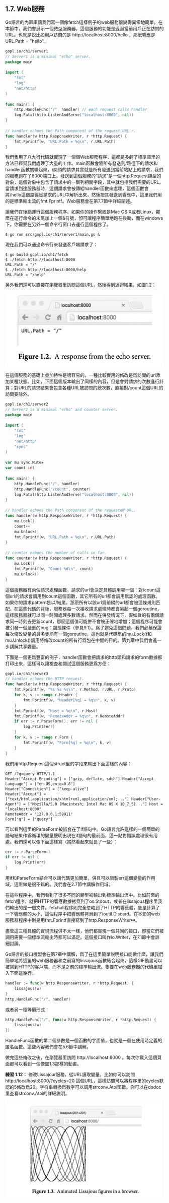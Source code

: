 ## 1.7. Web服務

Go語言的內置庫讓我們寫一個像fetch這樣例子的web服務器變得異常地簡單。在本節中，我們會展示一個微型服務器，這個服務的功能是返迴當前用戶正在訪問的URL。也就是説比如用戶訪問的是 http://localhost:8000/hello ，那麽響應是URL.Path = "hello"。

```go
gopl.io/ch1/server1
// Server1 is a minimal "echo" server.
package main

import (
	"fmt"
	"log"
	"net/http"
)

func main() {
	http.HandleFunc("/", handler) // each request calls handler
	log.Fatal(http.ListenAndServe("localhost:8000", nil))
}

// handler echoes the Path component of the request URL r.
func handler(w http.ResponseWriter, r *http.Request) {
	fmt.Fprintf(w, "URL.Path = %q\n", r.URL.Path)
}
```

我們隻用了八九行代碼就實現了一個個Web服務程序，這都是多虧了標準庫里的方法已經幫我們處理了大量的工作。main函數會將所有發送到/路徑下的請求和handler函數關聯起來，/開頭的請求其實就是所有發送到當前站點上的請求，我們的服務跑在了8000端口上。發送到這個服務的“請求”是一個http.Request類型的對象，這個對象中包含了請求中的一繫列相關字段，其中就包括我們需要的URL。當請求到達服務器時，這個請求會被傳給handler函數來處理，這個函數會將/hello這個路徑從請求的URL中解析出來，然後把其發送到響應中，這里我們用的是標準輸出流的fmt.Fprintf。Web服務會在第7.7節中詳細闡述。

讓我們在後颱運行這個服務程序。如果你的操作繫統是Mac OS X或者Linux，那麽在運行命令的末尾加上一個&符號，卽可讓程序簡單地跑在後颱，而在windows下，你需要在另外一個命令行窗口去運行這個程序了。

```
$ go run src/gopl.io/ch1/server1/main.go &
```

現在我們可以通過命令行來發送客戶端請求了：

```
$ go build gopl.io/ch1/fetch
$ ./fetch http://localhost:8000
URL.Path = "/"
$ ./fetch http://localhost:8000/help
URL.Path = "/help"
```

另外我們還可以直接在瀏覽器里訪問這個URL，然後得到返迴結果，如圖1.2：

![](../images/ch1-02.png)

在這個服務的基礎上疊加特性是很容易的。一種比較實用的脩改是爲訪問的url添加某種狀態。比如，下面這個版本輸出了同樣的內容，但是會對請求的次數進行計算；對URL的請求結果會包含各種URL被訪問的總次數，直接對/count這個URL的訪問要除外。

```go
gopl.io/ch1/server2
// Server2 is a minimal "echo" and counter server.
package main

import (
	"fmt"
	"log"
	"net/http"
	"sync"
)

var mu sync.Mutex
var count int

func main() {
	http.HandleFunc("/", handler)
	http.HandleFunc("/count", counter)
	log.Fatal(http.ListenAndServe("localhost:8000", nil))
}

// handler echoes the Path component of the requested URL.
func handler(w http.ResponseWriter, r *http.Request) {
	mu.Lock()
	count++
	mu.Unlock()
	fmt.Fprintf(w, "URL.Path = %q\n", r.URL.Path)
}

// counter echoes the number of calls so far.
func counter(w http.ResponseWriter, r *http.Request) {
	mu.Lock()
	fmt.Fprintf(w, "Count %d\n", count)
	mu.Unlock()
}
```

這個服務器有兩個請求處理函數，請求的url會決定具體調用哪一個：對/count這個url的請求會調用到count這個函數，其它所有的url都會調用默認的處理函數。如果你的請求pattern是以/結尾，那麽所有以該url爲前綴的url都會被這條規則匹配。在這些代碼的背後，服務器每一次接收請求處理時都會另起一個goroutine，這樣服務器就可以同一時間處理多數請求。然而在併發情況下，假如眞的有兩個請求同一時刻去更新count，那麽這個值可能併不會被正確地增加；這個程序可能會被引發一個嚴重的bug：競態條件（參見9.1）。爲了避免這個問題，我們必鬚保證每次脩改變量的最多隻能有一個goroutine，這也就是代碼里的mu.Lock()和mu.Unlock()調用將脩改count的所有行爲包在中間的目的。第九章中我們會進一步講解共享變量。

下面是一個更爲豐富的例子，handler函數會把請求的http頭和請求的form數據都打印出來，這樣可以讓檢査和調試這個服務更爲方便：

```go
gopl.io/ch1/server3
// handler echoes the HTTP request.
func handler(w http.ResponseWriter, r *http.Request) {
	fmt.Fprintf(w, "%s %s %s\n", r.Method, r.URL, r.Proto)
	for k, v := range r.Header {
		fmt.Fprintf(w, "Header[%q] = %q\n", k, v)
	}
	fmt.Fprintf(w, "Host = %q\n", r.Host)
	fmt.Fprintf(w, "RemoteAddr = %q\n", r.RemoteAddr)
	if err := r.ParseForm(); err != nil {
		log.Print(err)
	}
	for k, v := range r.Form {
		fmt.Fprintf(w, "Form[%q] = %q\n", k, v)
	}
}
```

我們用http.Request這個struct里的字段來輸出下面這樣的內容：

```
GET /?q=query HTTP/1.1
Header["Accept-Encoding"] = ["gzip, deflate, sdch"] Header["Accept-Language"] = ["en-US,en;q=0.8"]
Header["Connection"] = ["keep-alive"]
Header["Accept"] = ["text/html,application/xhtml+xml,application/xml;..."] Header["User-Agent"] = ["Mozilla/5.0 (Macintosh; Intel Mac OS X 10_7_5)..."] Host = "localhost:8000"
RemoteAddr = "127.0.0.1:59911"
Form["q"] = ["query"]
```

可以看到這里的ParseForm被嵌套在了if語句中。Go語言允許這樣的一個簡單的語句結果作爲循環的變量聲明出現在if語句的最前面，這一點對錯誤處理很有用處。我們還可以像下面這樣寫（當然看起來就長了一些）：

```go
err := r.ParseForm()
if err != nil {
	log.Print(err)
}
```

用if和ParseForm結合可以讓代碼更加簡單，併且可以限製err這個變量的作用域，這麽做是很不錯的。我們會在2.7節中講解作用域。

在這些程序中，我們看到了很多不同的類型被輸出到標準輸出流中。比如前面的fetch程序，就把HTTP的響應數據拷貝到了os.Stdout，或者在lissajous程序里我們輸出的是一個文件。fetchall程序則完全忽略到了HTTP的響應體，隻是計算了一下響應體的大小，這個程序中把響應體拷貝到了ioutil.Discard。在本節的web服務器程序中則是用fmt.Fprintf直接寫到了http.ResponseWriter中。

盡管這三種具體的實現流程併不太一樣，他們都實現一個共同的接口，卽當它們被調用需要一個標準流輸出時都可以滿足。這個接口叫作io.Writer，在7.1節中會詳細討論。

Go語言的接口機製會在第7章中講解，爲了在這里簡單説明接口能做什麽，讓我們簡單地將這里的web服務器和之前寫的lissajous函數結合起來，這樣GIF動畵可以被寫到HTTP的客戶端，而不是之前的標準輸出流。隻要在web服務器的代碼里加入下面這幾行。

```Go
handler := func(w http.ResponseWriter, r *http.Request) {
	lissajous(w)
}
http.HandleFunc("/", handler)
```

或者另一種等價形式：

```Go
http.HandleFunc("/", func(w http.ResponseWriter, r *http.Request) {
	lissajous(w)
})
```

HandleFunc函數的第二個參數是一個函數的字面值，也就是一個在使用時定義的匿名函數。這些內容我們會在5.6節中講解。


做完這些脩改之後，在瀏覽器里訪問 http://localhost:8000 。每次你載入這個頁面都可以看到一個像圖1.3那樣的動畵。


**練習 1.12：** 脩改Lissajour服務，從URL讀取變量，比如你可以訪問 http://localhost:8000/?cycles=20 這個URL，這樣訪問可以將程序里的cycles默認的5脩改爲20。字符串轉換爲數字可以調用strconv.Atoi函數。你可以在dodoc里査看strconv.Atoi的詳細説明。

![](../images/ch1-03.png)

